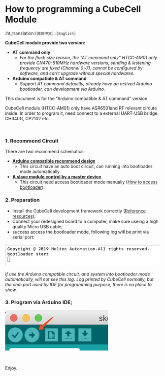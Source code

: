 # How to programming a CubeCell Module
:ht_translation:`[简体中文]:[English]`

**CubeCell module provide two version:** 

- **AT command only**
  - *For the flash size reason, the "AT command only" HTCC-AM01 only provide CN470-510MHz hardware versions, sending & lestening frequency are fixed (Channel 0~7), cannot be configured by software, and can't upgrade without special hardwares.*
- **Arduino compatible & AT command**
  - *Support AT command defaultly, already have an actived Arduino bootloader, can development via Arduino.* 

This document is for the "Arduino compatible & AT command" version.

CubeCell module (HTCC-AM01) only have ASR6501and RF relevant circute inside. In order to program it, need connect to a external UART-USB bridge. CH340G, CP2102 etc.

&nbsp;

### 1. Recommend Circuit

There are two recommend schematics:

- **[Arduino compatible recommend design](http://resource.heltec.cn/download/CubeCell/HTCC-AM01_Module/HTCC-AM01_Reference_Design(Arduino).pdf)**
  - This circuit have an auto boot circuit, can running into bootloader mode automatically.
- **[A slave module control by a master device](http://resource.heltec.cn/download/CubeCell/HTCC-AM01_Module/HTCC-AM01_Reference_Design(AT).pdf)**
  - This circuit need access bootloader mode manually ([How to access bootloader](https://heltec-automation-docs.readthedocs.io/en/latest/cubecell/frequently_asked_questions.html#how-to-access-bootloader-mode)).

### 2. Preparation

- Install the CubeCell development framework correctly ([Reference resources](https://heltec-automation-docs.readthedocs.io/en/latest/cubecell/quick_start.html));
- Connect your redesigned board to a computer, make sure useing a high quality Micro USB cable;
- success access the bootloader mode, following log will be print via serial port:

![](img/programming_cubecell/01.png)

*If use the Arduino compatible circuit, and system into bootloader mode automatically, will not see this log. Log printed by CubeCell normally, but the com port used by IDE for programming purpose,  there is no place to show.* 

### 3. Program via Arduino IDE;

![](img/programming_cubecell/02.png)

&nbsp;

Enjoy.

